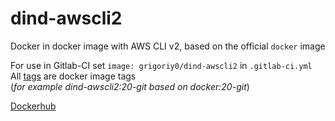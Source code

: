 # dind-awscli2
Docker in docker image with AWS CLI v2, based on the official `docker` image

For use in Gitlab-CI set `image: grigoriy0/dind-awscli2` in `.gitlab-ci.yml`<br>
All [tags](https://hub.docker.com/r/grigoriy0/dind-awscli2/tags) are docker image tags<br>
(<i>for example dind-awscli2:20-git based on docker:20-git</i>)

[Dockerhub](https://hub.docker.com/r/grigoriy0/dind-awscli2)
